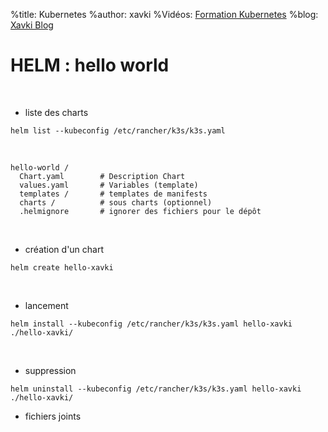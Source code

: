%title: Kubernetes 
%author: xavki
%Vidéos: [Formation Kubernetes](https://www.youtube.com/playlist?list=PLn6POgpklwWqfzaosSgX2XEKpse5VY2v5)
%blog: [Xavki Blog](https://xavki.blog)

# HELM : hello world

<br>

* liste des charts

```
helm list --kubeconfig /etc/rancher/k3s/k3s.yaml
```

<br>

```
hello-world /
  Chart.yaml 		# Description Chart
  values.yaml		# Variables (template)
  templates /		# templates de manifests
  charts /			# sous charts (optionnel)
  .helmignore		# ignorer des fichiers pour le dépôt
```

<br>

* création d'un chart

```
helm create hello-xavki
```

<br>

* lancement

```
helm install --kubeconfig /etc/rancher/k3s/k3s.yaml hello-xavki ./hello-xavki/
```

<br>

* suppression

```
helm uninstall --kubeconfig /etc/rancher/k3s/k3s.yaml hello-xavki ./hello-xavki/
```


* fichiers joints

